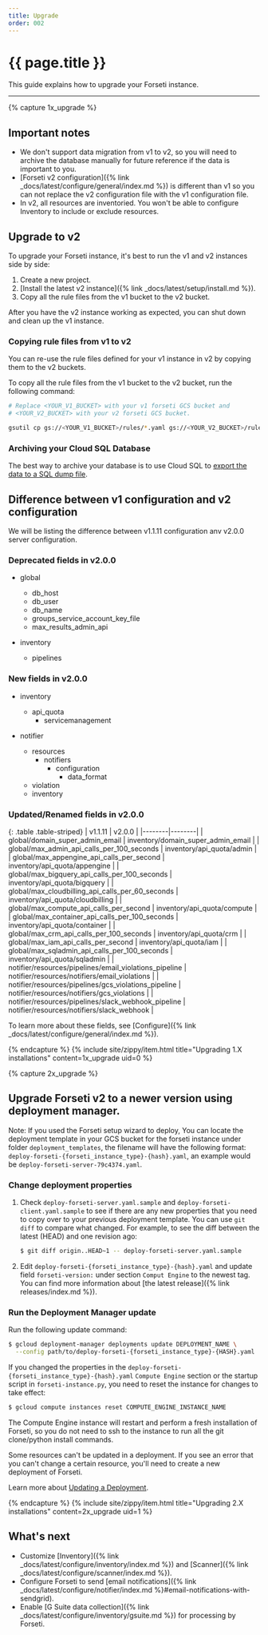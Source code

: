 ```yaml
---
title: Upgrade
order: 002
---
```


# {{ page.title }}

This guide explains how to upgrade your Forseti instance.

---

{% capture 1x_upgrade %}

## Important notes

 * We don't support data migration from v1 to v2, so you will need to archive the database manually
   for future reference if the data is important to you.
 * [Forseti v2 configuration]({% link _docs/latest/configure/general/index.md %}) is different than v1 so
   you can not replace the v2 configuration file with the v1 configuration file.
 * In v2, all resources are inventoried. You won't be able to configure Inventory to include or exclude resources.


## Upgrade to v2

To upgrade your Forseti instance, it's best to run the v1 and v2 instances
side by side:

1. Create a new project.
1. [Install the latest v2 instance]({% link _docs/latest/setup/install.md %}).
1. Copy all the rule files from the v1 bucket to the v2 bucket.

After you have the v2 instance working as expected, you can shut down and
clean up the v1 instance.


### Copying rule files from v1 to v2

You can re-use the rule files defined for your v1 instance in v2 by copying them to the v2 buckets.

To copy all the rule files from the v1 bucket to the v2 bucket, run the following command:

```bash
# Replace <YOUR_V1_BUCKET> with your v1 forseti GCS bucket and
# <YOUR_V2_BUCKET> with your v2 forseti GCS bucket.

gsutil cp gs://<YOUR_V1_BUCKET>/rules/*.yaml gs://<YOUR_V2_BUCKET>/rules
```

### Archiving your Cloud SQL Database

The best way to archive your database is to use Cloud SQL to [export the data
to a SQL dump file](https://cloud.google.com/sql/docs/mysql/import-export/exporting#mysqldump).

## Difference between v1 configuration and v2 configuration

We will be listing the difference between v1.1.11 configuration anv v2.0.0 server configuration.

### Deprecated fields in v2.0.0
* global
    * db_host
    * db_user
    * db_name
    * groups_service_account_key_file
    * max_results_admin_api

* inventory
    * pipelines


### New fields in v2.0.0
* inventory
    * api_quota
        * servicemanagement

* notifier
    * resources
        * notifiers
            * configuration
                * data_format
    * violation
    * inventory

### Updated/Renamed fields in v2.0.0

{: .table .table-striped}
| v1.1.11 | v2.0.0 |
|--------|--------|
| global/domain_super_admin_email | inventory/domain_super_admin_email |
| global/max_admin_api_calls_per_100_seconds | inventory/api_quota/admin |
| global/max_appengine_api_calls_per_second | inventory/api_quota/appengine |
| global/max_bigquery_api_calls_per_100_seconds | inventory/api_quota/bigquery |
| global/max_cloudbilling_api_calls_per_60_seconds | inventory/api_quota/cloudbilling |
| global/max_compute_api_calls_per_second | inventory/api_quota/compute |
| global/max_container_api_calls_per_100_seconds | inventory/api_quota/container |
| global/max_crm_api_calls_per_100_seconds | inventory/api_quota/crm |
| global/max_iam_api_calls_per_second | inventory/api_quota/iam |
| global/max_sqladmin_api_calls_per_100_seconds | inventory/api_quota/sqladmin |
| notifier/resources/pipelines/email_violations_pipeline | notifier/resources/notifiers/email_violations |
| notifier/resources/pipelines/gcs_violations_pipeline | notifier/resources/notifiers/gcs_violations |
| notifier/resources/pipelines/slack_webhook_pipeline | notifier/resources/notifiers/slack_webhook |

To learn more about these fields, see [Configure]({% link _docs/latest/configure/general/index.md %}).

{% endcapture %}
{% include site/zippy/item.html title="Upgrading 1.X installations" content=1x_upgrade uid=0 %}

{% capture 2x_upgrade %}

## Upgrade Forseti v2 to a newer version using deployment manager.

Note: If you used the Forseti setup wizard to deploy, You can locate the deployment template in your 
GCS bucket for the forseti instance under folder `deployment_templates`, the filename will have the 
following format: `deploy-forseti-{forseti_instance_type}-{hash}.yaml`, an example would be 
`deploy-forseti-server-79c4374.yaml`.

### Change deployment properties
1. Check `deploy-forseti-server.yaml.sample` and `deploy-forseti-client.yaml.sample` to see if 
there are any new properties that you need to copy over to your previous deployment template. You 
can use `git diff` to compare what changed. For example, to see the diff between the latest (HEAD) 
and one revision ago:

   ```bash
   $ git diff origin..HEAD~1 -- deploy-forseti-server.yaml.sample
   ```

1. Edit `deploy-forseti-{forseti_instance_type}-{hash}.yaml` and update field `forseti-version:` under
section `Comput Engine` to the newest tag. You can find more information about 
[the latest release]({% link releases/index.md %}).

### Run the Deployment Manager update
Run the following update command:

```bash
$ gcloud deployment-manager deployments update DEPLOYMENT_NAME \
  --config path/to/deploy-forseti-{forseti_instance_type}-{HASH}.yaml
```

If you changed the properties in the `deploy-forseti-{forseti_instance_type}-{hash}.yaml` `Compute Engine`
section or the startup script in `forseti-instance.py`, you need to reset the instance for changes 
to take effect:

  ```bash
  $ gcloud compute instances reset COMPUTE_ENGINE_INSTANCE_NAME
  ```

The Compute Engine instance will restart and perform a fresh installation of Forseti, so you do
not need to ssh to the instance to run all the git clone/python install commands.

Some resources can't be updated in a deployment. If you see an error that you can't
change a certain resource, you'll need to create a new deployment of Forseti.

Learn more about [Updating a Deployment](https://cloud.google.com/deployment-manager/docs/deployments/updating-deployments).

{% endcapture %}
{% include site/zippy/item.html title="Upgrading 2.X installations" content=2x_upgrade uid=1 %}

## What's next

* Customize [Inventory]({% link _docs/latest/configure/inventory/index.md %}) and
[Scanner]({% link _docs/latest/configure/scanner/index.md %}).
* Configure Forseti to send
[email notifications]({% link _docs/latest/configure/notifier/index.md %}#email-notifications-with-sendgrid).
* Enable [G Suite data collection]({% link _docs/latest/configure/inventory/gsuite.md %})
for processing by Forseti.
